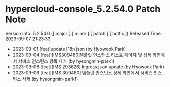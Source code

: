 # hypercloud-console_5.2.54.0 Patch Note

Version Info: 5.2.54.0 ([ major ].[ minor ].[ patch ].[ hotfix ])
Released Time: 2023-09-07 21:23:33

- 2023-09-01 [feat]update i18n json (by Hyowook Park) 
- 2023-09-04 [feat][IMS309480]템플릿 인스턴스 리스트 페이지 및 상세 화면에서 서비스 인스턴스 항목 제거 (by hyeongmin-park1) 
- 2023-09-06 [feat][IMS 293626] Ingress.json update (by Hyowook Park) 
- 2023-09-06 [feat][IMS 309480] 템플릿 인스턴스 상세 화면에서 서비스 인스턴스 삭제 (by hyeongmin-park1) 
